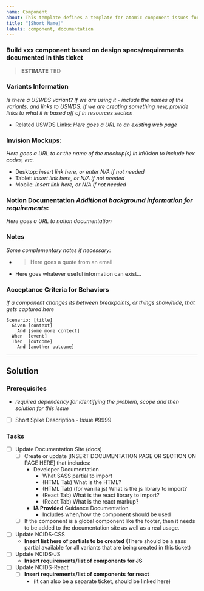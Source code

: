 ```yaml
---
name: Component
about: This template defines a template for atomic component issues for the Design System.
title: "[Short Name]"
labels: component, documentation
---
```


### Build xxx component based on design specs/requirements documented in this ticket

> **ESTIMATE** TBD

### Variants Information
*Is there a USWDS variant?  If we are using it - include the names of the variants, and links to USWDS. If we are creating something new, provide links to what it is based off of in resources section*

* Related USWDS Links: *Here goes a URL to an existing web page*

### Invision Mockups: 
*Here goes a URL to or the name of the mockup(s) in inVision to include hex codes, etc.*
  * Desktop: *insert link here, or enter N/A if not needed*
  * Tablet: *insert link here, or N/A if not needed*
  * Mobile: *insert link here, or N/A if not needed*

### Notion Documentation *Additional background information for requirements*:
 *Here goes a URL to notion documentation*

### Notes
*Some complementary notes if necessary:*
* > Here goes a quote from an email
* Here goes whatever useful information can exist…

### Acceptance Criteria for Behaviors 
*If a component changes its between breakpoints, or things show/hide, that gets captured here* 

```gherkin
Scenario: [title]
  Given [context]
    And [some more context]
  When  [event]
  Then  [outcome]
    And [another outcome]
```

---

## Solution

### Prerequisites
- *required dependency for identifying the problem, scope and then solution for this issue*

- [ ] Short Spike Description - Issue #9999

### Tasks
- [ ] Update Documentation Site (docs)
  - [ ] Create or update [INSERT DOCUMENTATION PAGE OR SECTION ON PAGE HERE] that includes:
    - Developer Documentation
      -  What SASS partial to import
      - (HTML Tab) What is the HTML?
      - (HTML Tab) (for vanilla js) What is the js library to import?
      - (React Tab) What is the react library to import?
      - (React Tab) What is the react markup?
    - **IA Provided** Guidance Documentation  
      - Includes when/how the component should be used
  - [ ] If the component is a global component like the footer, then it needs to be added to the documentation site as well as a real usage.
- [ ] Update NCIDS-CSS
  - **Insert list here of partials to be created** (There should be a sass partial available for all variants that are being created in this ticket)
- [ ] Update NCIDS-JS
  - **Insert requirements/list of components for JS**
- [ ] Update NCIDS-React
  - [ ] **Insert requirements/list of components for react**
    - (it can also be a separate ticket, should be linked here)

